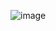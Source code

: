![image](https://user-images.githubusercontent.com/81428296/148664426-556b219c-8c72-4a92-9299-d94543de5f65.png)
